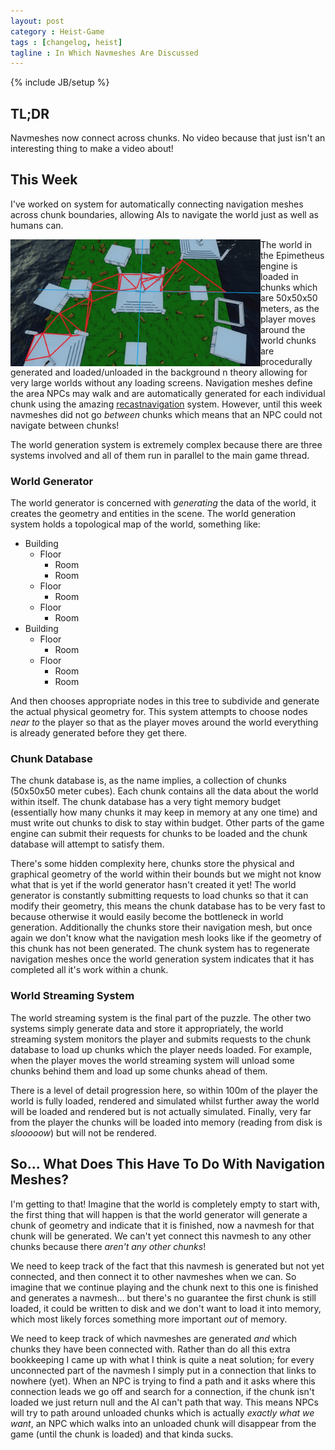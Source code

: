 ```yaml
---
layout: post
category : Heist-Game
tags : [changelog, heist]
tagline : In Which Navmeshes Are Discussed
---
```

{% include JB/setup %}


## TL;DR

Navmeshes now connect across chunks. No video because that just isn't an interesting thing to make a video about!

## This Week

I've worked on system for automatically connecting navigation meshes across chunk boundaries, allowing AIs to navigate the world just as well as humans can.

<a href="/assets/navmesh-cross-chunks.jpg"><img src="/assets/navmesh-cross-chunks.jpg" align="left" width="400" height="auto"></a>

The world in the Epimetheus engine is loaded in chunks which are 50x50x50 meters, as the player moves around the world chunks are procedurally generated and loaded/unloaded in the background n theory allowing for very large worlds without any loading screens. Navigation meshes define the area NPCs may walk and are automatically generated for each individual chunk using the amazing [recastnavigation](https://github.com/memononen/recastnavigation) system. However, until this week navmeshes did not go *between* chunks which means that an NPC could not navigate between chunks!

The world generation system is extremely complex because there are three systems involved and all of them run in parallel to the main game thread. 

### World Generator

The world generator is concerned with *generating* the data of the world, it creates the geometry and entities in the scene. The world generation system holds a topological map of the world, something like:

 - Building
   - Floor
     - Room
     - Room
   - Floor
     - Room
   - Floor
     - Room
 - Building
   - Floor
     - Room
   - Floor
     - Room
     - Room
     
And then chooses appropriate nodes in this tree to subdivide and generate the actual physical geometry for. This system attempts to choose nodes *near to* the player so that as the player moves around the world everything is already generated before they get there.

### Chunk Database

The chunk database is, as the name implies, a collection of chunks (50x50x50 meter cubes). Each chunk contains all the data about the world within itself. The chunk database has a very tight memory budget (essentially how many chunks it may keep in memory at any one time) and must write out chunks to disk to stay within budget. Other parts of the game engine can submit their requests for chunks to be loaded and the chunk database will attempt to satisfy them.

There's some hidden complexity here, chunks store the physical and graphical geometry of the world within their bounds but we might not know what that is yet if the world generator hasn't created it yet! The world generator is constantly submitting requests to load chunks so that it can modify their geometry, this means the chunk database has to be very fast to because otherwise it would easily become the bottleneck in world generation. Additionally the chunks store their navigation mesh, but once again we don't know what the navigation mesh looks like if the geometry of this chunk has not been generated. The chunk system has to regenerate navigation meshes once the world generation system indicates that it has completed all it's work within a chunk.

### World Streaming System

The world streaming system is the final part of the puzzle. The other two systems simply generate data and store it appropriately, the world streaming system monitors the player and submits requests to the chunk database to load up chunks which the player needs loaded. For example, when the player moves the world streaming system will unload some chunks behind them and load up some chunks ahead of them.

There is a level of detail progression here, so within 100m of the player the world is fully loaded, rendered and simulated whilst further away the world will be loaded and rendered but is not actually simulated. Finally, very far from the player the chunks will be loaded into memory (reading from disk is *slooooow*) but will not be rendered.

## So... What Does This Have To Do With Navigation Meshes?

I'm getting to that! Imagine that the world is completely empty to start with, the first thing that will happen is that the world generator will generate a chunk of geometry and indicate that it is finished, now a navmesh for that chunk will be generated. We can't yet connect this navmesh to any other chunks because there *aren't any other chunks*!

We need to keep track of the fact that this navmesh is generated but not yet connected, and then connect it to other navmeshes when we can. So imagine that we continue playing and the chunk next to this one is finished and generates a navmesh... but there's no guarantee the first chunk is still loaded, it could be written to disk and we don't want to load it into memory, which most likely forces something more important *out* of memory.

We need to keep track of which navmeshes are generated *and* which chunks they have been connected with. Rather than do all this extra bookkeeping I came up with what I think is quite a neat solution; for every unconnected part of the navmesh I simply put in a connection that links to nowhere (yet). When an NPC is trying to find a path and it asks where this connection leads we go off and search for a connection, if the chunk isn't loaded we just return null and the AI can't path that way. This means NPCs will try to path around unloaded chunks which is actually *exactly what we want*, an NPC which walks into an unloaded chunk will disappear from the game (until the chunk is loaded) and that kinda sucks.